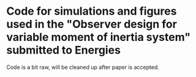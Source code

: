 # Code for simulations and figures used in the "Observer design for variable moment of inertia system" submitted to Energies

Code is a bit raw, will be cleaned up after paper is accepted.